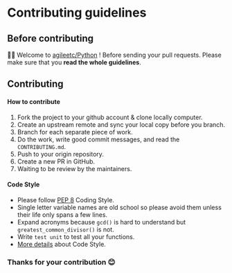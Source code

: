 # Contributing guidelines

## Before contributing

👏👏 Welcome to [agileetc/Python](https://github.com/Agile-Solutions-GB-Ltd/agileetc) ! Before sending your pull requests. Please make sure that you **read the whole guidelines**.

## Contributing

#### How to contribute
1. Fork the project to your github account & clone locally computer.
2. Create an upstream remote and sync your local copy before you branch.
3. Branch for each separate piece of work.
4. Do the work, write good commit messages, and read the `CONTRIBUTING.md`.
5. Push to your origin repository.
6. Create a new PR in GitHub.
7. Waiting to be review by the maintainers.

#### Code Style
* Please follow [PEP 8](https://www.python.org/dev/peps/pep-0008/) Coding Style.
* Single letter variable names are old school so please avoid them unless their life only spans a few lines.
* Expand acronyms because `gcd()` is hard to understand but `greatest_common_divisor()` is not.
* Write `test unit` to test all your functions.
* [More details](https://docs.python.org/3/tutorial/controlflow.html#intermezzo-coding-style) about Code Style.

### Thanks for your contribution 😊